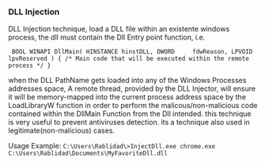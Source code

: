 ### DLL Injection ###

DLL Injection technique, load a DLL file within an existente windows process, the dll must contain the Dll Entry point function, i.e.


`
BOOL WINAPI DllMain(
   HINSTANCE hinstDLL,
   DWORD     fdwReason,
   LPVOID    lpvReserved
)
{
  /* Main code that will be executed within the remote process */
}`

when the DLL PathName gets loaded into any of the Windows Processes addresses space, A remote thread, provided by the DLL Injector, will ensure it will be memory-mapped into the current process address space by the LoadLibraryW function in order to perform the malicous/non-malicious code contained within the DllMain Function from the Dll intended. this technique is very useful to prevent antiviruses detection.
its a technique also used in legitimate(non-malicious) cases.


Usage Example:
`C:\Users\Rablidad\>InjectDll.exe chrome.exe C:\Users\Rablidad\Documents\MyFavoriteDll.dll`
